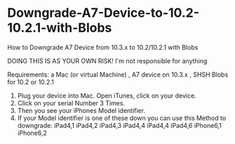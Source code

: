 # Downgrade-A7-Device-to-10.2-10.2.1-with-Blobs
How to Downgrade A7 Device from 10.3.x to 10.2/10.2.1 with Blobs

DOING THIS IS AS YOUR OWN RISK! I'm not responsible for anything

Requirements:
a Mac (or virtual Machine)  , A7 device on 10.3.x , SHSH Blobs for 10.2 or 10.2.1

1. Plug your device into Mac. Open iTunes, click on your device. 
2. Click on your serial Number 3 Times.
3. Then you see your iPhones Model identifier.
4. If your Model identifier is one of these down you can use this Method to downgrade:
   iPad4,1 iPad4,2 iPad4,3 iPad4,4 iPad4,4 iPad4,6
   iPhone6,1 iPhone6,2
   
